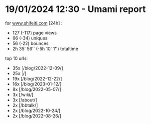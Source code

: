 # 19/01/2024 12:30 - Umami report
for www.shifeiti.com [24h] :

 - 127 (-117) page views
 - 66 (-34) uniques
 - 56 (-22) bounces
 - 2h 35' 56'' (-5h 10' 1'') totaltime


top 10 urls:
 - 35x [/blog/2022-12-09/]
 - 25x [/]
 - 19x [/blog/2022-12-22/]
 - 16x [/blog/2023-01-12/]
 - 8x [/blog/2022-05-07/]
 - 3x [/wiki/]
 - 3x [/about/]
 - 2x [/bbtalk/]
 - 2x [/blog/2022-10-24/]
 - 2x [/blog/2022-08-26/]



